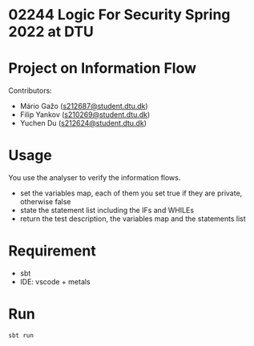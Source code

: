 # 02244 Logic For Security Spring 2022 at DTU
# Project on Information Flow
Contributors:
- Mário Gažo (s212687@student.dtu.dk)
- Filip Yankov (s210269@student.dtu.dk)
- Yuchen Du (s212624@student.dtu.dk)


# Usage
You use the analyser to verify the information flows.
- set the variables map, each of them you set true if they are private, otherwise false
- state the statement list including the IFs and WHILEs
- return the test description, the variables map and the statements list

# Requirement
- sbt
- IDE: vscode + metals

# Run
```sbt run```
